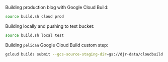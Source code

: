 
Building production blog with Google Cloud Build:
```bash
source build.sh cloud prod
```

Building locally and pushing to test bucket:
```bash
source build.sh local test
```

Building `pelican` Google Cloud Build custom step:
```bash
gcloud builds submit --gcs-source-staging-dir=gs://djr-data/cloudbuild --tag gcr.io/${PROJECT_ID}/pelican:latest .
```
